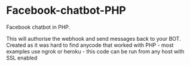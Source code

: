 # Facebook-chatbot-PHP
Facebook chatbot in PHP.

This will authorise the webhook and send messages back to your BOT. Created as it was hard to find anycode that worked with PHP - most examples use ngrok or heroku - this code can be run from any host with SSL enabled


